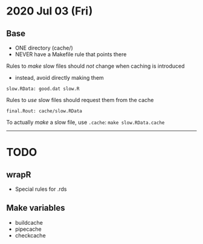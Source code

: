 
2020 Jul 03 (Fri)
=================

## Base

* ONE directory (cache/)
* NEVER have a Makefile rule that points there

Rules to _make_ slow files should _not_ change when caching is introduced
* instead, avoid directly making them

`slow.RData: good.dat slow.R`

Rules to _use_ slow files should request them from the cache

`final.Rout: cache/slow.RData`

To actually _make_ a slow file, use `.cache`:
`make slow.RData.cache`


----------------------------------------------------------------------

TODO
====

## wrapR
* Special rules for .rds

## Make variables

* buildcache
* pipecache
* checkcache
